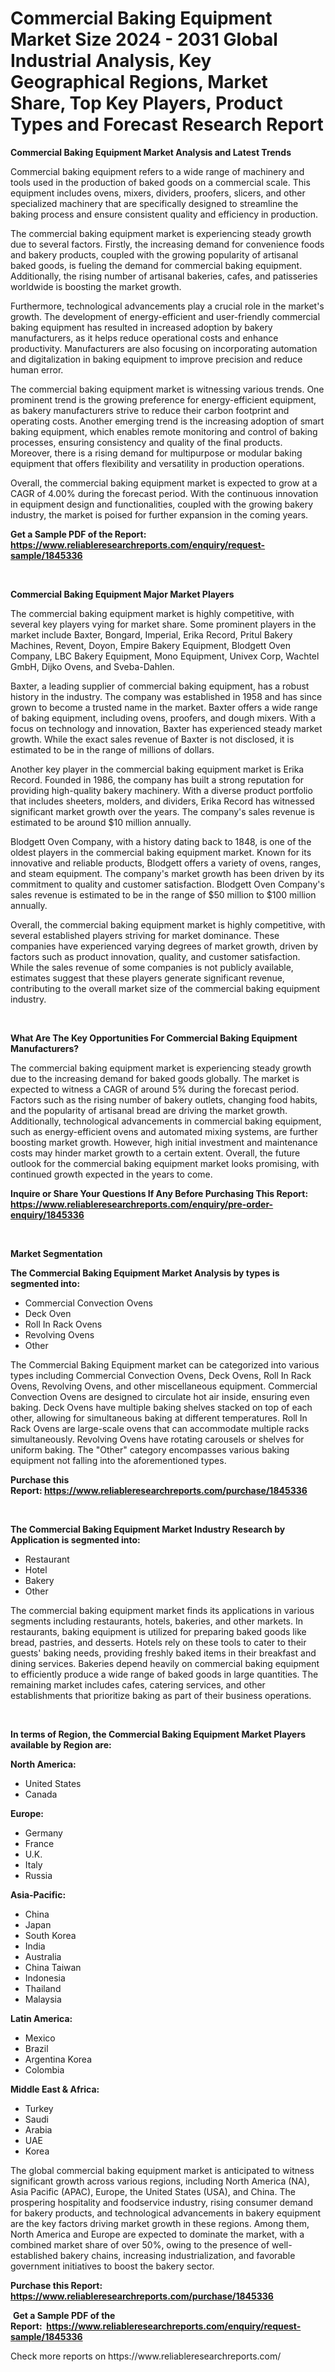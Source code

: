 <p><h1>Commercial Baking Equipment Market Size 2024 - 2031 Global Industrial Analysis, Key Geographical Regions, Market Share, Top Key Players, Product Types and Forecast Research Report</h1></p><p><strong>Commercial Baking Equipment Market Analysis and Latest Trends</strong></p>
<p><p>Commercial baking equipment refers to a wide range of machinery and tools used in the production of baked goods on a commercial scale. This equipment includes ovens, mixers, dividers, proofers, slicers, and other specialized machinery that are specifically designed to streamline the baking process and ensure consistent quality and efficiency in production.</p><p>The commercial baking equipment market is experiencing steady growth due to several factors. Firstly, the increasing demand for convenience foods and bakery products, coupled with the growing popularity of artisanal baked goods, is fueling the demand for commercial baking equipment. Additionally, the rising number of artisanal bakeries, cafes, and patisseries worldwide is boosting the market growth.</p><p>Furthermore, technological advancements play a crucial role in the market's growth. The development of energy-efficient and user-friendly commercial baking equipment has resulted in increased adoption by bakery manufacturers, as it helps reduce operational costs and enhance productivity. Manufacturers are also focusing on incorporating automation and digitalization in baking equipment to improve precision and reduce human error.</p><p>The commercial baking equipment market is witnessing various trends. One prominent trend is the growing preference for energy-efficient equipment, as bakery manufacturers strive to reduce their carbon footprint and operating costs. Another emerging trend is the increasing adoption of smart baking equipment, which enables remote monitoring and control of baking processes, ensuring consistency and quality of the final products. Moreover, there is a rising demand for multipurpose or modular baking equipment that offers flexibility and versatility in production operations.</p><p>Overall, the commercial baking equipment market is expected to grow at a CAGR of 4.00% during the forecast period. With the continuous innovation in equipment design and functionalities, coupled with the growing bakery industry, the market is poised for further expansion in the coming years.</p></p>
<p><strong>Get a Sample PDF of the Report:&nbsp; <a href="https://www.reliableresearchreports.com/enquiry/request-sample/1845336">https://www.reliableresearchreports.com/enquiry/request-sample/1845336</a></strong></p>
<p>&nbsp;</p>
<p><strong>Commercial Baking Equipment Major Market Players</strong></p>
<p><p>The commercial baking equipment market is highly competitive, with several key players vying for market share. Some prominent players in the market include Baxter, Bongard, Imperial, Erika Record, Pritul Bakery Machines, Revent, Doyon, Empire Bakery Equipment, Blodgett Oven Company, LBC Bakery Equipment, Mono Equipment, Univex Corp, Wachtel GmbH, Dijko Ovens, and Sveba-Dahlen.</p><p>Baxter, a leading supplier of commercial baking equipment, has a robust history in the industry. The company was established in 1958 and has since grown to become a trusted name in the market. Baxter offers a wide range of baking equipment, including ovens, proofers, and dough mixers. With a focus on technology and innovation, Baxter has experienced steady market growth. While the exact sales revenue of Baxter is not disclosed, it is estimated to be in the range of millions of dollars.</p><p>Another key player in the commercial baking equipment market is Erika Record. Founded in 1986, the company has built a strong reputation for providing high-quality bakery machinery. With a diverse product portfolio that includes sheeters, molders, and dividers, Erika Record has witnessed significant market growth over the years. The company's sales revenue is estimated to be around $10 million annually.</p><p>Blodgett Oven Company, with a history dating back to 1848, is one of the oldest players in the commercial baking equipment market. Known for its innovative and reliable products, Blodgett offers a variety of ovens, ranges, and steam equipment. The company's market growth has been driven by its commitment to quality and customer satisfaction. Blodgett Oven Company's sales revenue is estimated to be in the range of $50 million to $100 million annually.</p><p>Overall, the commercial baking equipment market is highly competitive, with several established players striving for market dominance. These companies have experienced varying degrees of market growth, driven by factors such as product innovation, quality, and customer satisfaction. While the sales revenue of some companies is not publicly available, estimates suggest that these players generate significant revenue, contributing to the overall market size of the commercial baking equipment industry.</p></p>
<p>&nbsp;</p>
<p><strong>What Are The Key Opportunities For Commercial Baking Equipment Manufacturers?</strong></p>
<p><p>The commercial baking equipment market is experiencing steady growth due to the increasing demand for baked goods globally. The market is expected to witness a CAGR of around 5% during the forecast period. Factors such as the rising number of bakery outlets, changing food habits, and the popularity of artisanal bread are driving the market growth. Additionally, technological advancements in commercial baking equipment, such as energy-efficient ovens and automated mixing systems, are further boosting market growth. However, high initial investment and maintenance costs may hinder market growth to a certain extent. Overall, the future outlook for the commercial baking equipment market looks promising, with continued growth expected in the years to come.</p></p>
<p><strong>Inquire or Share Your Questions If Any Before Purchasing This Report: <a href="https://www.reliableresearchreports.com/enquiry/pre-order-enquiry/1845336">https://www.reliableresearchreports.com/enquiry/pre-order-enquiry/1845336</a></strong></p>
<p>&nbsp;</p>
<p><strong>Market Segmentation</strong></p>
<p><strong>The Commercial Baking Equipment Market Analysis by types is segmented into:</strong></p>
<p><ul><li>Commercial Convection Ovens</li><li>Deck Oven</li><li>Roll In Rack Ovens</li><li>Revolving Ovens</li><li>Other</li></ul></p>
<p><p>The Commercial Baking Equipment market can be categorized into various types including Commercial Convection Ovens, Deck Ovens, Roll In Rack Ovens, Revolving Ovens, and other miscellaneous equipment. Commercial Convection Ovens are designed to circulate hot air inside, ensuring even baking. Deck Ovens have multiple baking shelves stacked on top of each other, allowing for simultaneous baking at different temperatures. Roll In Rack Ovens are large-scale ovens that can accommodate multiple racks simultaneously. Revolving Ovens have rotating carousels or shelves for uniform baking. The "Other" category encompasses various baking equipment not falling into the aforementioned types.</p></p>
<p><strong>Purchase this Report:&nbsp;<a href="https://www.reliableresearchreports.com/purchase/1845336">https://www.reliableresearchreports.com/purchase/1845336</a></strong></p>
<p>&nbsp;</p>
<p><strong>The Commercial Baking Equipment Market Industry Research by Application is segmented into:</strong></p>
<p><ul><li>Restaurant</li><li>Hotel</li><li>Bakery</li><li>Other</li></ul></p>
<p><p>The commercial baking equipment market finds its applications in various segments including restaurants, hotels, bakeries, and other markets. In restaurants, baking equipment is utilized for preparing baked goods like bread, pastries, and desserts. Hotels rely on these tools to cater to their guests' baking needs, providing freshly baked items in their breakfast and dining services. Bakeries depend heavily on commercial baking equipment to efficiently produce a wide range of baked goods in large quantities. The remaining market includes cafes, catering services, and other establishments that prioritize baking as part of their business operations.</p></p>
<p>&nbsp;</p>
<p><strong>In terms of Region, the Commercial Baking Equipment Market Players available by Region are:</strong></p>
<p>
    <p> <strong> North America: </strong>
        <ul>
            <li>United States</li>
            <li>Canada</li>
        </ul>
        </p> 
    <p> <strong> Europe: </strong>
        <ul>
            <li>Germany</li>
            <li>France</li>
            <li>U.K.</li>
            <li>Italy</li>
            <li>Russia</li>
        </ul>
        </p> 
    <p> <strong> Asia-Pacific: </strong>
        <ul>
            <li>China</li>
            <li>Japan</li>
            <li>South Korea</li>
            <li>India</li>
            <li>Australia</li>
            <li>China Taiwan</li>
            <li>Indonesia</li>
            <li>Thailand</li>
            <li>Malaysia</li>
        </ul>
        </p> 
    <p> <strong> Latin America: </strong>
        <ul>
            <li>Mexico</li>
            <li>Brazil</li>
            <li>Argentina Korea</li>
            <li>Colombia</li>
        </ul>
        </p> 
    <p> <strong> Middle East & Africa: </strong>
        <ul>
            <li>Turkey</li>
            <li>Saudi</li>
            <li>Arabia</li>
            <li>UAE</li>
            <li>Korea</li>
        </ul>
    </p>
    </p>
<p><p>The global commercial baking equipment market is anticipated to witness significant growth across various regions, including North America (NA), Asia Pacific (APAC), Europe, the United States (USA), and China. The prospering hospitality and foodservice industry, rising consumer demand for bakery products, and technological advancements in bakery equipment are the key factors driving market growth in these regions. Among them, North America and Europe are expected to dominate the market, with a combined market share of over 50%, owing to the presence of well-established bakery chains, increasing industrialization, and favorable government initiatives to boost the bakery sector.</p></p>
<p><strong>Purchase this Report: <a href="https://www.reliableresearchreports.com/purchase/1845336">https://www.reliableresearchreports.com/purchase/1845336</a></strong></p>
<p>&nbsp;<strong>Get a Sample PDF of the Report:&nbsp;&nbsp;<a href="https://www.reliableresearchreports.com/enquiry/request-sample/1845336">https://www.reliableresearchreports.com/enquiry/request-sample/1845336</a></strong></p>
<p><strong></strong></p>
<p>Check more reports on https://www.reliableresearchreports.com/</p>